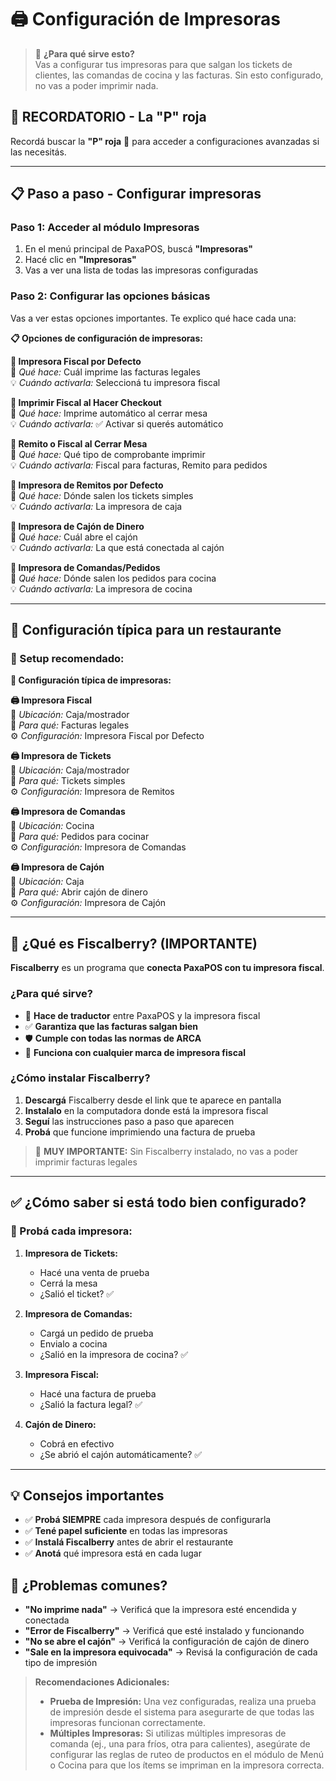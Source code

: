 # 🖨️ Configuración de Impresoras

> 🎯 **¿Para qué sirve esto?**  
> Vas a configurar tus impresoras para que salgan los tickets de clientes, las comandas de cocina y las facturas. Sin esto configurado, no vas a poder imprimir nada.

## 🔴 **RECORDATORIO - La "P" roja**

Recordá buscar la **"P" roja** 🔴 para acceder a configuraciones avanzadas si las necesitás.

---

## 📋 **Paso a paso - Configurar impresoras**

### **Paso 1: Acceder al módulo Impresoras**
1. En el menú principal de PaxaPOS, buscá **"Impresoras"**
2. Hacé clic en **"Impresoras"**
3. Vas a ver una lista de todas las impresoras configuradas

### **Paso 2: Configurar las opciones básicas**

Vas a ver estas opciones importantes. Te explico qué hace cada una:

**📋 Opciones de configuración de impresoras:**

**🔹 Impresora Fiscal por Defecto**  
🎯 *Qué hace:* Cuál imprime las facturas legales  
💡 *Cuándo activarla:* Seleccioná tu impresora fiscal

**🔹 Imprimir Fiscal al Hacer Checkout**  
🎯 *Qué hace:* Imprime automático al cerrar mesa  
💡 *Cuándo activarla:* ✅ Activar si querés automático

**🔹 Remito o Fiscal al Cerrar Mesa**  
🎯 *Qué hace:* Qué tipo de comprobante imprimir  
💡 *Cuándo activarla:* Fiscal para facturas, Remito para pedidos

**🔹 Impresora de Remitos por Defecto**  
🎯 *Qué hace:* Dónde salen los tickets simples  
💡 *Cuándo activarla:* La impresora de caja

**🔹 Impresora de Cajón de Dinero**  
🎯 *Qué hace:* Cuál abre el cajón  
💡 *Cuándo activarla:* La que está conectada al cajón

**🔹 Impresora de Comandas/Pedidos**  
🎯 *Qué hace:* Dónde salen los pedidos para cocina  
💡 *Cuándo activarla:* La impresora de cocina

---

## 🏪 **Configuración típica para un restaurante**

### **📍 Setup recomendado:**

**🏪 Configuración típica de impresoras:**

**🖨️ Impresora Fiscal**  
📍 *Ubicación:* Caja/mostrador  
🎯 *Para qué:* Facturas legales  
⚙️ *Configuración:* Impresora Fiscal por Defecto

**🖨️ Impresora de Tickets**  
📍 *Ubicación:* Caja/mostrador  
🎯 *Para qué:* Tickets simples  
⚙️ *Configuración:* Impresora de Remitos

**🖨️ Impresora de Comandas**  
📍 *Ubicación:* Cocina  
🎯 *Para qué:* Pedidos para cocinar  
⚙️ *Configuración:* Impresora de Comandas

**🖨️ Impresora de Cajón**  
📍 *Ubicación:* Caja  
🎯 *Para qué:* Abrir cajón de dinero  
⚙️ *Configuración:* Impresora de Cajón

---

## 🔧 **¿Qué es Fiscalberry? (IMPORTANTE)**

**Fiscalberry** es un programa que **conecta PaxaPOS con tu impresora fiscal**.

### **¿Para qué sirve?**
- 🔗 **Hace de traductor** entre PaxaPOS y la impresora fiscal
- ✅ **Garantiza que las facturas salgan bien**
- 🛡️ **Cumple con todas las normas de ARCA**
- 🔧 **Funciona con cualquier marca de impresora fiscal**

### **¿Cómo instalar Fiscalberry?**
1. **Descargá** Fiscalberry desde el link que te aparece en pantalla
2. **Instalalo** en la computadora donde está la impresora fiscal
3. **Seguí** las instrucciones paso a paso que aparecen
4. **Probá** que funcione imprimiendo una factura de prueba

> 🚨 **MUY IMPORTANTE:** Sin Fiscalberry instalado, no vas a poder imprimir facturas legales

---

## ✅ **¿Cómo saber si está todo bien configurado?**

### **🧪 Probá cada impresora:**

1. **Impresora de Tickets:**
   - Hacé una venta de prueba
   - Cerrá la mesa
   - ¿Salió el ticket? ✅

2. **Impresora de Comandas:**
   - Cargá un pedido de prueba
   - Envialo a cocina
   - ¿Salió en la impresora de cocina? ✅

3. **Impresora Fiscal:**
   - Hacé una factura de prueba
   - ¿Salió la factura legal? ✅

4. **Cajón de Dinero:**
   - Cobrá en efectivo
   - ¿Se abrió el cajón automáticamente? ✅

---

## 💡 **Consejos importantes**
- ✅ **Probá SIEMPRE** cada impresora después de configurarla
- ✅ **Tené papel suficiente** en todas las impresoras
- ✅ **Instalá Fiscalberry** antes de abrir el restaurante
- ✅ **Anotá** qué impresora está en cada lugar

## 🚨 **¿Problemas comunes?**
- **"No imprime nada"** → Verificá que la impresora esté encendida y conectada
- **"Error de Fiscalberry"** → Verificá que esté instalado y funcionando
- **"No se abre el cajón"** → Verificá la configuración de cajón de dinero
- **"Sale en la impresora equivocada"** → Revisá la configuración de cada tipo de impresión

> **Recomendaciones Adicionales:**
> * **Prueba de Impresión:** Una vez configuradas, realiza una prueba de impresión desde el sistema para asegurarte de que todas las impresoras funcionan correctamente.
> * **Múltiples Impresoras:** Si utilizas múltiples impresoras de comanda (ej., una para fríos, otra para calientes), asegúrate de configurar las reglas de ruteo de productos en el módulo de Menú o Cocina para que los ítems se impriman en la impresora correcta.
